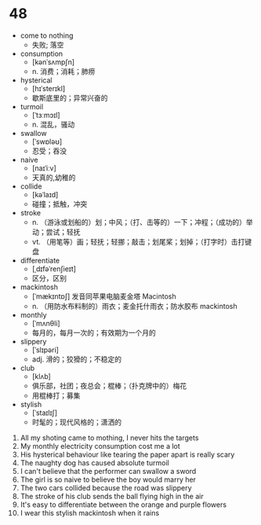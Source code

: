 # 48

- come to nothing
  - 失败; 落空
- consumption
  - [kənˈsʌmpʃn]
  - n. 消费；消耗；肺痨
- hysterical
  - [hɪˈsterɪkl]
  - 歇斯底里的；异常兴奋的
- turmoil
  - [ˈtɜːmɔɪl]
  - n. 混乱，骚动
- swallow
  - [ˈswɒləʊ]
  - 忍受；吞没
- naive
  - [naɪˈiːv]
  - 天真的,幼稚的
- collide
  - [kəˈlaɪd]
  - 碰撞；抵触，冲突
- stroke
  - n. （游泳或划船的）划；中风；（打、击等的）一下；冲程；（成功的）举动；尝试；轻抚
  - vt. （用笔等）画；轻抚；轻挪；敲击；划尾桨；划掉；（打字时）击打键盘
- differentiate
  - [ˌdɪfəˈrenʃieɪt]
  - 区分，区别
- mackintosh
  - [ˈmækɪntɒʃ] 发音同苹果电脑麦金塔 Macintosh
  - n. （用防水布料制的）雨衣；麦金托什雨衣；防水胶布 mackintosh
- monthly
  - [ˈmʌnθli]
  - 每月的，每月一次的；有效期为一个月的
- slippery
  - [ˈslɪpəri]
  - adj. 滑的；狡猾的；不稳定的
- club 
  - [klʌb]
  - 俱乐部，社团；夜总会；棍棒；（扑克牌中的）梅花
  - 用棍棒打；募集
- stylish
  - [ˈstaɪlɪʃ]
  - 时髦的；现代风格的；潇洒的
  
1. All my shoting came to mothing, I never hits the targets
2. My monthly electricity consumption cost me a lot
3. His hysterical behaviour like tearing the paper apart is really scary
4. The naughty dog has caused absolute turmoil
5. I can't believe that the performer can swallow a sword
6. The girl is so naive to believe the boy would marry her
7. The two cars collided because the road was slippery
8. The stroke of his club sends the ball  flying high in the air
9. It's easy to differentiate between the orange and purple flowers
10. I wear this stylish mackintosh when it rains